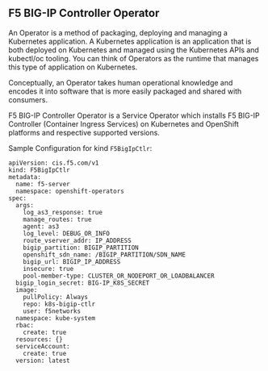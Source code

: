 ## F5 BIG-IP Controller Operator

An Operator is a method of packaging, deploying and managing a Kubernetes application. A Kubernetes application is an application that is both deployed on Kubernetes and managed using the Kubernetes APIs and kubectl/oc tooling. You can think of Operators as the runtime that manages this type of application on Kubernetes. 

Conceptually, an Operator takes human operational knowledge and encodes it into software that is more easily packaged and shared with consumers. 

F5 BIG-IP Controller Operator is a Service Operator which installs F5 BIG-IP Controller (Container Ingress Services) on Kubernetes and OpenShift platforms and respective supported versions.
 

Sample Configuration for kind `F5BigIpCtlr`:

```
apiVersion: cis.f5.com/v1
kind: F5BigIpCtlr
metadata:
  name: f5-server
  namespace: openshift-operators
spec:
  args:
    log_as3_response: true
    manage_routes: true
    agent: as3
    log_level: DEBUG_OR_INFO
    route_vserver_addr: IP_ADDRESS
    bigip_partition: BIGIP_PARTITION
    openshift_sdn_name: /BIGIP_PARTITION/SDN_NAME
    bigip_url: BIGIP_IP_ADDRESS
    insecure: true
    pool-member-type: CLUSTER_OR_NODEPORT_OR_LOADBALANCER
  bigip_login_secret: BIG-IP_K8S_SECRET
  image:
    pullPolicy: Always
    repo: k8s-bigip-ctlr
    user: f5networks
  namespace: kube-system
  rbac:
    create: true
  resources: {}
  serviceAccount:
    create: true
  version: latest

```

